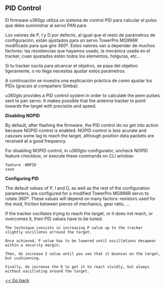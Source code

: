 ## PID Control

El firmware u360gs utiliza un sistema de control PID para calcular el pulso que debe suministrar al servo PAN para

Los valores de P, I y D por defecto, al igual que el resto de parámetros de configuración, están ajustados para un servo TowerPro MG996R modificado para que gire 360º. Éstos valores van a depender de muchos factores: las resistencias que hayamos usado, la mecánica usada en el tracker, cuan ajustados estén todos los elementos, holguras, etc...

Si tu tracker oscila para alcancar el objetivo, se pasa del objetivo ligeramente, o no llega necesitas ajustar estos parámetros.

A continuación se muestra una explicación práctica de como ajustar los PIDs (gracais al  compañero Simba):

u360gts provides a PID control system in order to calculate the pwm pulses sent to pan servo. It makes possible that the antenna tracker to point towards the target with precisión and speed.


**Disabling NOPID**

By default, after flashing the firmware, the  PID control do no get into action because NOPID control is enabled. NOPID control is less acurate and casuses some lag to reach the target, although position data packets are received at a good frequency.

For disabling NOPID control, in u360gts-configurator, uncheck NOPID feature checkbox, or execute these commands on CLI window:

```
feature -NOPID
save
```

**Configuring PID**

The default values of P, I and D, as well as the rest of the configuration parameters, are configured for a modified TowerPro MG996R servo to rotate 360º. These values will depend on many factors: resistors used for the mod, friction between pieces of mechanics, gear ratio, ...

If the tracker oscillates trying to reach the target, or it does not reach, or overcomes it, then PID values have to be tuned.

```
The technique consists in increasing P value up to the tracker slightly oscillates arround the target.

Once achieved, P value has to be lowered until oscillations desapear within a security margin.

Then, do increase I value until you see that it bounces on the target, but cushionning.

Finally, do increase the D to get it to react vividly, but always without oscillating around the target.
```

[<< Go back](README.md)